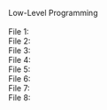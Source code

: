 Low-Level Programming<br>
<br>
File 1:<br>
File 2:<br>
File 3:<br>
File 4:<br>
File 5:<br>
File 6:<br>
File 7:<br>
File 8:<br>
